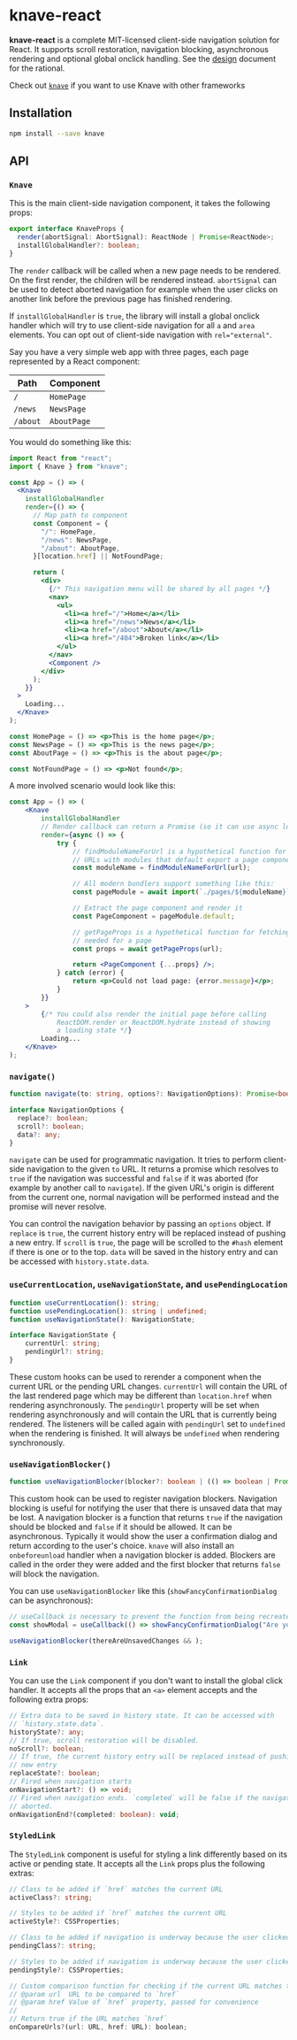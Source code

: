# knave-react

**knave-react** is a complete MIT-licensed client-side navigation solution for React. It supports scroll restoration, navigation blocking, asynchronous rendering and optional global onclick handling. See the [design](https://github.com/cyco130/knave/blob/main/design.md) document for the rational.

Check out [`knave`](https://github.com/cyco130/knave/tree/main/packages/knave-react) if you want to use Knave with other frameworks

## Installation

```sh
npm install --save knave
```

## API

### `Knave`

This is the main client-side navigation component, it takes the  following props:

```ts
export interface KnaveProps {
  render(abortSignal: AbortSignal): ReactNode | Promise<ReactNode>;
  installGlobalHandler?: boolean;
}
```

The `render` callback will be called when a new page needs to be rendered. On the first render, the children will be rendered instead. `abortSignal` can be used to detect aborted navigation for example when the user clicks on another link before the previous page has finished rendering.

If `installGlobalHandler` is `true`, the library will install a global onclick handler which will try to use client-side navigation for all `a` and `area` elements. You can opt out of client-side navigation with `rel="external"`.

Say you have a very simple web app with three pages, each page represented by a React component:

| Path     | Component   |
| -------- | ----------- |
| `/`      | `HomePage`  |
| `/news`  | `NewsPage`  |
| `/about` | `AboutPage` |

You would do something like this:

```jsx
import React from "react";
import { Knave } from "knave";

const App = () => (
  <Knave
    installGlobalHandler
    render={() => {
      // Map path to component
      const Component = {
        "/": HomePage,
        "/news": NewsPage,
        "/about": AboutPage,
      }[location.href] || NotFoundPage;

      return (
        <div>
          {/* This navigation menu will be shared by all pages */}
          <nav>
            <ul>
              <li><a href="/">Home</a></li>
              <li><a href="/news">News</a></li>
              <li><a href="/about">About</a></li>
              <li><a href="/404">Broken link</a></li>
            </ul>
          </nav>
          <Component />
        </div>
      );
    }}
  >
    Loading...
  </Knave>
);

const HomePage = () => <p>This is the home page</p>;
const NewsPage = () => <p>This is the news page</p>;
const AboutPage = () => <p>This is the about page</p>;

const NotFoundPage = () => <p>Not found</p>;
```

A more involved scenario would look like this:

```jsx
const App = () => (
    <Knave
        installGlobalHandler
        // Render callback can return a Promise (so it can use async logic)
        render={async () => {
            try {
                // findModuleNameForUrl is a hypothetical function for matching
                // URLs with modules that default export a page component
                const moduleName = findModuleNameForUrl(url);

                // All modern bundlers support something like this:
                const pageModule = await import(`./pages/${moduleName}`);

                // Extract the page component and render it
                const PageComponent = pageModule.default;

                // getPageProps is a hypothetical function for fetching data
                // needed for a page
                const props = await getPageProps(url);

                return <PageComponent {...props} />;
            } catch (error) {
                return <p>Could not load page: {error.message}</p>;
            }
        }}
    >
        {/* You could also render the initial page before calling
            ReactDOM.render or ReactDOM.hydrate instead of showing
            a loading state */}
        Loading...
    </Knave>
);
```

### `navigate()`

```ts
function navigate(to: string, options?: NavigationOptions): Promise<boolean>;

interface NavigationOptions {
  replace?: boolean;
  scroll?: boolean;
  data?: any;
}
```

`navigate` can be used for programmatic navigation. It tries to perform client-side navigation to the given `to` URL. It returns a promise which resolves to `true` if the navigation was successful and `false` if it was aborted (for example by another call to `navigate`). If the given URL's origin is different from the current one, normal navigation will be performed instead and the promise will never resolve.

You can control the navigation behavior by passing an `options` object. If `replace` is `true`, the current history entry will be replaced instead of pushing a new entry. If `scroll` is `true`, the page will be scrolled to the `#hash` element if there is one or to the top. `data` will be saved in the history entry and can be accessed with `history.state.data`.

### `useCurrentLocation`, `useNavigationState`, and `usePendingLocation`

```ts
function useCurrentLocation(): string;
function usePendingLocation(): string | undefined;
function useNavigationState(): NavigationState;

interface NavigationState {
    currentUrl: string;
    pendingUrl?: string;
}
```

These custom hooks can be used to rerender a component when the current URL or the pending URL changes. `currentUrl` will contain the URL of the last rendered page which may be different than `location.href` when rendering asynchronously. The `pendingUrl` property will be set when rendering asynchronously and will contain the URL that is currently being rendered. The listeners will be called again with `pendingUrl` set to `undefined` when the rendering is finished. It will always be `undefined` when rendering synchronously.

### `useNavigationBlocker()`

```ts
function useNavigationBlocker(blocker?: boolean | (() => boolean | Promise<boolean>)): void;
```

This custom hook can be used to register navigation blockers. Navigation blocking is useful for notifying the user that there is unsaved data that may be lost. A navigation blocker is a function that returns `true` if the navigation should be blocked and `false` if it should be allowed. It can be asynchronous. Typically it would show the user a confirmation dialog and return according to the user's choice. `knave` will also install an `onbeforeunload` handler when a navigation blocker is added. Blockers are called in the order they were added and the first blocker that returns `false` will block the navigation.

You can use `useNavigationBlocker` like this (`showFancyConfirmationDialog` can be asynchronous):

```ts
// useCallback is necessary to prevent the function from being recreated on every render
const showModal = useCallback(() => showFancyConfirmationDialog("Are you sure you want to leave?"), []);

useNavigationBlocker(thereAreUnsavedChanges && );
```

### `Link`

You can use the `Link` component if you don't want to install the global click handler. It accepts all the props that an `<a>` element accepts and the following extra props:

```ts
// Extra data to be saved in history state. It can be accessed with
// `history.state.data`.
historyState?: any;
// If true, scroll restoration will be disabled.
noScroll?: boolean;
// If true, the current history entry will be replaced instead of pushing a
// new entry
replaceState?: boolean;
// Fired when navigation starts
onNavigationStart?: () => void;
// Fired when navigation ends. `completed` will be false if the navigation was
// aborted.
onNavigationEnd?(completed: boolean): void;
```

### `StyledLink`

The `StyledLink` component is useful for styling a link differently based on its active or pending state. It accepts all the `Link` props plus the following extras:

```ts
// Class to be added if `href` matches the current URL
activeClass?: string;

// Styles to be added if `href` matches the current URL
activeStyle?: CSSProperties;

// Class to be added if navigation is underway because the user clicked on this link
pendingClass?: string;

// Styles to be added if navigation is underway because the user clicked on this link
pendingStyle?: CSSProperties;

// Custom comparison function for checking if the current URL matches this link
// @param url  URL to be compared to `href`
// @param href Value of `href` property, passed for convenience
//
// Return true if the URL matches `href`
onCompareUrls?(url: URL, href: URL): boolean;
```
